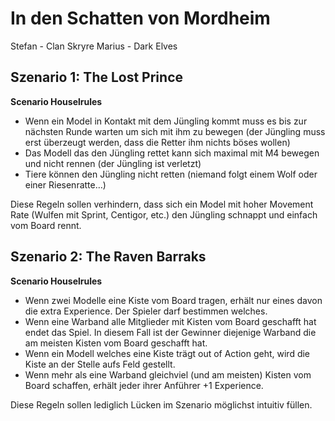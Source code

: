 # In den Schatten von Mordheim   

Stefan - Clan Skryre
Marius - Dark Elves

## Szenario 1: The Lost Prince

**Scenario Houselrules**  
-	Wenn ein Model in Kontakt mit dem Jüngling kommt muss es bis zur nächsten Runde warten um sich mit ihm zu bewegen (der Jüngling muss erst überzeugt werden, dass die Retter ihm nichts böses wollen)
-	Das Modell das den Jüngling rettet kann sich maximal mit M4 bewegen und nicht rennen (der Jüngling ist verletzt)
-	Tiere können den Jüngling nicht retten (niemand folgt einem Wolf oder einer Riesenratte…)

Diese Regeln sollen verhindern, dass sich ein Model mit hoher Movement Rate (Wulfen mit Sprint, Centigor, etc.) den Jüngling schnappt und einfach vom Board rennt.



## Szenario 2: The Raven Barraks

**Scenario Houselrules**  
-	Wenn zwei Modelle eine Kiste vom Board tragen, erhält nur eines davon die extra Experience. Der Spieler darf bestimmen welches.
-	Wenn eine Warband alle Mitglieder mit Kisten vom Board geschafft hat endet das Spiel. In diesem Fall ist der Gewinner diejenige Warband die am meisten Kisten vom Board geschafft hat.
-	Wenn ein Modell welches eine Kiste trägt out of Action geht, wird die Kiste an der Stelle aufs Feld gestellt.
- Wenn mehr als eine Warband gleichviel (und am meisten) Kisten vom Board schaffen, erhält jeder ihrer Anführer +1 Experience.

Diese Regeln sollen lediglich Lücken im Szenario möglichst intuitiv füllen.
